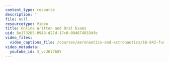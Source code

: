 ```yaml
---
content_type: resource
description: ''
file: null
resourcetype: Video
title: Online Written and Oral Exams
uid: 8e173265-0943-d27d-17c0-0946748334fe
video_files:
  video_captions_file: /courses/aeronautics-and-astronautics/16-842-fundamentals-of-systems-engineering-fall-2015/instructor-insights/online-written-and-oral-exams/3_vcJ6l7b8Y.vtt
video_metadata:
  youtube_id: 3_vcJ6l7b8Y
---
```

